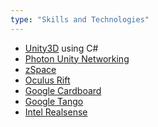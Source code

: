 ```yaml
---
type: "Skills and Technologies"
---
```


* <a href="https://unity3d.com/" target="_blank">Unity3D</a> using C#
* <a href="https://www.exitgames.com/en/PUN" target="_blank">Photon Unity Networking</a>
* <a href="http://developer.zspace.com/" target="_blank">zSpace</a>
* <a href="https://developer.oculus.com/" target="_blank">Oculus Rift</a>
* <a href="https://developers.google.com/cardboard/unity/" target="_blank">Google Cardboard</a>
* <a href="https://www.google.com/atap/project-tango/" target="_blank">Google Tango</a>
* <a href="https://software.intel.com/en-us/intel-realsense-sdk" target="_blank">Intel Realsense</a>
